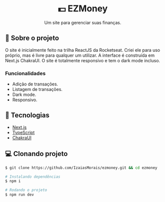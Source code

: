 <h1 align='center'>
   💵 EZMoney
</h1>

<p align="center">Um site para gerenciar suas finanças.</p>

## 📃 Sobre o projeto

O site é inicialmente feito na trilha ReactJS da Rocketseat. Criei ele para uso próprio, mas é livre para qualquer um utilizar. A interface é construída em Next.js ChakraUI. O site é totalmente responsivo e tem o dark mode incluso.

### Funcionalidades

- Adição de transações.
- Listagem de transações.
- Dark mode.
- Responsivo.

## 🚀 Tecnologias

- [Next.js](https://nextjs.org/)
- [TypeScript](https://www.typescriptlang.org/)
- [ChakraUI](https://chakra-ui.com/)

## 💻 Clonando projeto

```bash
$ git clone https://github.com/IzaiasMorais/ezmoney.git && cd ezmoney
```

```bash
# Instalando dependências
$ npm i

# Rodando o projeto
$ npm run dev

```
